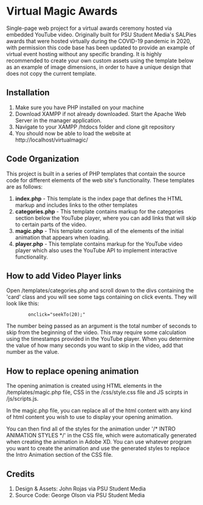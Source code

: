 # Virtual Magic Awards

Single-page web project for a virtual awards ceremony hosted via embedded YouTube video. Originally built for PSU Student Media's SALPies awards that were hosted virtually during the COVID-19 pandemic in 2020, with permission this code base has been updated to provide an example of virtual event hosting without any specific branding. It is highly recommended to create your own custom assets using the template below as an example of image dimensions, in order to have a unique design that does not copy the current template.

## Installation

1. Make sure you have PHP installed on your machine
2. Download XAMPP if not already downloaded. Start the Apache Web Server in the manager application.
3. Navigate to your XAMPP /htdocs folder and clone git repository
4. You should now be able to load the website at http://localhost/virtualmagic/

## Code Organization

This project is built in a series of PHP templates that contain the source code for different elements of the web site's functionality. These templates are as follows:

1. **index.php** - This template is the index page that defines the HTML markup and includes links to the other templates
2. **categories.php** - This template contains markup for the categories section below the YouTube player, where you can add links that will skip to certain parts of the video.
3. **magic.php** - This template contains all of the elements of the initial animation that appears when loading. 
4. **player.php** - This template contains markup for the YouTube video player which also uses the YouTube API to implement interactive functionality. 

## How to add Video Player links
Open /templates/categories.php and scroll down to the divs containing the 'card' class and you will see some <a> tags containing on click events. They will look like this:
```
        onclick="seekTo(20);"
```
The number being passed as an argument is the total number of seconds to skip from the beginning of the video. This may require some calculation using the timestamps provided in the YouTube player. When you determine the value of how many seconds you want to skip in the video, add that number as the value.

## How to replace opening animation
The opening animation is created using HTML elements in the /templates/magic.php file, CSS in the /css/style.css file and JS scirpts in /js/scripts.js.

In the magic.php file, you can replace all of the html content with any kind of html content you wish to use to display your opening animation. 

You can then find all of the styles for the animation under '/* INTRO ANIMATION STYLES */' in the CSS file, which were automatically generated when creating the animation in Adobe XD. You can use whatever program you want to create the animation and use the generated styles to replace the Intro Animation section of the CSS file. 

## Credits
1. Design & Assets: John Rojas via PSU Student Media
2. Source Code: George Olson via PSU Student Media


